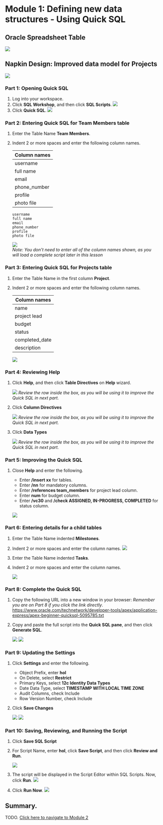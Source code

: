 # Module 1: Defining new data structures - Using Quick SQL

## Oracle Spreadsheet Table
![](images/1/oracle-spreadsheet-table.png)

## Napkin Design: Improved data model for Projects
![](images/1/napkin-design.png)

### **Part 1: Opening Quick SQL**
1. Log into your workspace.
2. Click **SQL Workshop**, and then click **SQL Scripts**.
    ![](images/1/sql-scripts.png)
3. Click **Quick SQL**.
    ![](images/1/quick-sql.png)

### **Part 2: Entering Quick SQL for Team Members table** 
1. Enter the Table Name **Team Members**.
2. Indent 2 or more spaces and enter the following column names.

    | Column names |
    | --- |
    | username |
    | full name |
    | email |
    | phone_number |
    | profile |
    | photo file |

    ```
    username 
    full name 
    email 
    phone_number 
    profile 
    photo file 
    ```

    ![](images/1/create-table-shorthand.png)  
    *Note: You don’t need to enter all of the column names shown, as you will load a complete script later in this lesson*

### **Part 3: Entering Quick SQL for Projects table**
1. Enter the Table Name in the first column **Project**.
2. Indent 2 or more spaces and enter the following column names.

    | Column names |
    | --- |
    | name |
    | project lead |
    | budget |
    | status |
    | completed_date |
    | description |

    ![](images/1/project-table-shorthand.png)

### **Part 4: Reviewing  Help**

1. Click **Help**, and then click **Table Directives** on **Help** wizard.

    ![](images/1/review-table-directives.png)
    *Review the row inside the box, as you will be using it to improve the Quick SQL in next part.*
2. Click **Column Directives**

    ![](images/1/review-column-directives.png)
    *Review the row inside the box, as you will be using it to improve the Quick SQL in next part.*
3. Click **Data Types**

    ![](images/1/review-data-types.png)
    *Review the row inside the box, as you will be using it to improve the Quick SQL in next part.*

### **Part 5: Improving the Quick SQL**

1. Close **Help** and enter the following.
    - Enter **/insert xx** for tables.
    - Enter **/nn** for mandatory columns.
    - Enter **/references team_members** for project lead column.
    - Enter **num** for budget column.
    - Enter **/vc30** and **/check ASSIGNED, IN-PROGRESS, COMPLETED** for status column.

    ![](images/1/improving-quick-sql.png)

### **Part 6: Entering details for a child tables**

1. Enter the Table Name indented **Milestones**.

2. Indent 2 or more spaces and enter the column names. 
    ![](images/1/column-names-child-table.png)

3. Enter the Table Name indented **Tasks**.
4. Indent 2 or more spaces and enter the column names.

    ![](images/1/another-child-table.png)

### **Part 8: Complete the Quick SQL**

1. Copy the following URL into a new window in your browser:
*Remember you are on Part 8 if you click the link directly*.  
https://www.oracle.com/technetwork/developer-tools/apex/application-express/apex-beginner-quicksql-5095785.txt
2. Copy and paste the full script into the **Quick SQL pane**, and then click **Generate SQL**.

    ![](images/1/generate-sql.png)
    ![](images/1/gen-sql.png)

### **Part 9: Updating the Settings**

1. Click **Settings** and enter the following.
    - Object Prefix, enter **hol**
    - On Delete, select **Restrict**
    - Primary Keys, select **12c Identity Data Types**
    - Date Data Type, select **TIMESTAMP WITH LOCAL TIME ZONE**
    - Audit Columns, check Include
    - Row Version Number, check Include
2. Click **Save Changes**

    ![](images/1/update-settings.png)
    ![](images/1/update-settings2.png)

### **Part 10: Saving, Reviewing, and Running the Script**

1. Click **Save SQL Script**
2. For Script Name, enter **hol**, click **Save Script**, and then click **Review and Run**.

    ![](images/1/save-script.png) 

3. The script will be displayed in the Script Editor within SQL Scripts. Now, click **Run**.
    ![](images/1/run-script.png)
4. Click **Run Now**.
    ![](images/1/click-run-now.png)
    

## Summary.

TODO. [Click here to navigate to Module 2](2-creating-an-app-on-the-tables-from-quick-sql-using-the-create-application-wizard.md)